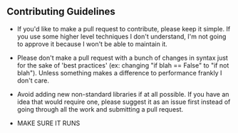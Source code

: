## Contributing Guidelines

- If you'd like to make a pull request to contribute, please keep it simple. If you use some higher level techniques I don't understand, I'm not going to approve it because I won't be able to maintain it.

- Please don't make a pull request with a bunch of changes in syntax just for the sake of 'best practices' (ex: changing "if blah == False" to "if not blah"). Unless something makes a difference to performance frankly I don't care.

- Avoid adding new non-standard libraries if at all possible. If you have an idea that would require one, please suggest it as an issue first instead of going through all the work and submitting a pull request.

- MAKE SURE IT RUNS
